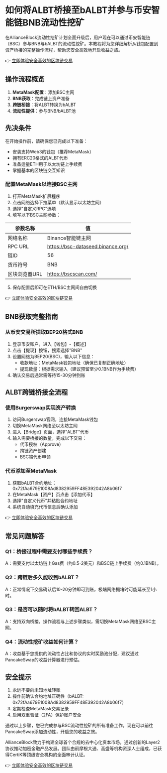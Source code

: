 # 如何将ALBT桥接至bALBT并参与币安智能链BNB流动性挖矿

在AllianceBlock流动性挖矿计划全面升级后，用户现在可以通过币安智能链（BSC）参与BNB与bALBT的流动性挖矿。本教程将为您详细解析从钱包配置到资产桥接的完整操作流程，帮助您安全高效地开启收益之旅。

👉 [立即体验安全高效的区块链交易](https://bit.ly/okx_welcome)

## 操作流程概览

1. **MetaMask配置**：添加BSC主网
2. **BNB获取**：完成链上资产准备
3. **跨链桥接**：将ALBT转换为bALBT
4. **流动性提供**：参与BNB/bALBT池

## 先决条件

在开始操作前，请确保您已完成以下准备：
- 安装支持Web3的钱包（推荐MetaMask）
- 拥有ERC20格式的ALBT代币
- 准备适量ETH用于以太坊链上手续费
- 掌握基本的区块链交互知识

### 配置MetaMask以连接BSC主网

1. 打开MetaMask扩展程序
2. 点击网络选择下拉菜单（默认显示以太坊主网）
3. 选择"自定义RPC"选项
4. 填写以下BSC主网参数：

| 参数名称       | 值                             |
|----------------|----------------------------------|
| 网络名称       | Binance智能链主网               |
| RPC URL        | https://bsc-dataseed.binance.org/|
| 链ID           | 56                              |
| 货币符号       | BNB                             |
| 区块浏览器URL  | https://bscscan.com/            |

5. 保存配置后即可在ETH/BSC主网间自由切换

👉 [立即体验安全高效的区块链交易](https://bit.ly/okx_welcome)

## BNB获取完整指南

### 从币安交易所提取BEP20格式BNB

1. 登录币安账户，进入【钱包】-【概述】
2. 点击【提现】按钮，搜索选择"BNB"
3. 设置网络为BEP20(BSC)，输入以下信息：
   - 收款地址：MetaMask钱包地址（确保已复制正确地址）
   - 提现数量：根据需求输入（建议预留至少0.1BNB作为手续费）
4. 确认交易后通常需等待15-30分钟到账

## ALBT跨链桥接全流程

### 使用Burgerswap实现资产转换

1. 访问Burgerswap官网，连接MetaMask钱包
2. 切换MetaMask网络至以太坊主网
3. 进入【Bridge】页面，选择"ALBT"代币
4. 输入需要桥接的数量，完成以下交易：
   - 代币授权（Approve）
   - 跨链资产创建
   - BSC端代币申领

### 代币添加至MetaMask

1. 获取bALBT合约地址：0x72fAa679E1008Ad8382959FF48E392042A8b06f7
2. 在MetaMask【资产】页点击【添加代币】
3. 选择"自定义代币"并粘贴合约地址
4. 系统自动填充代币信息后确认添加

👉 [立即体验安全高效的区块链交易](https://bit.ly/okx_welcome)

## 常见问题解答

### Q1：桥接过程中需要支付哪些手续费？
A：需要支付以太坊链上Gas费（约0.5-2美元）和BSC链上手续费（约0.1BNB）。

### Q2：跨链后多久能收到bALBT？
A：正常情况下交易确认后10-20分钟即可到账，极端网络拥堵时可能延长至1小时。

### Q3：是否可以随时将bALBT转回ALBT？
A：支持双向桥接，操作流程与上述步骤类似，需切换MetaMask网络至BSC主网。

### Q4：流动性挖矿收益如何计算？
A：收益基于您提供的流动性占比和协议的实时奖励池分配，建议通过PancakeSwap的收益计算器进行预估。

## 安全提示

1. 永远不要向未知地址转账
2. 操作前确认合约地址正确性（bALBT: 0x72fAa679E1008Ad8382959FF48E392042A8b06f7）
3. 定期检查MetaMask交易记录
4. 启用双重验证（2FA）保护账户安全

通过以上步骤，您已完成参与BSC流动性挖矿的所有准备工作。现在可以前往PancakeSwap添加流动性，开启您的收益之旅。

AllianceBlock致力于构建全球首个合规的去中心化资本市场，通过创新的Layer2协议推动加密金融产品发展。团队由前摩根大通、高盛等机构资深人士组成，已获得CertiK等顶级安全机构的全面审计认证。

👉 [立即体验安全高效的区块链交易](https://bit.ly/okx_welcome)